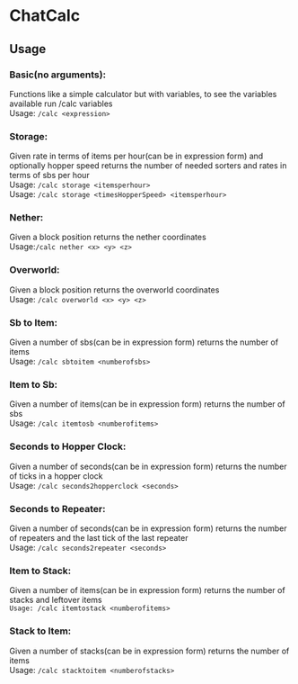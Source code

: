 # ChatCalc

## Usage

### Basic(no arguments):
Functions like a simple calculator but with variables, to see the variables available run /calc variables<br/>
Usage: ```/calc <expression>```
            
### Storage:
Given rate in terms of items per hour(can be in expression form) and optionally hopper speed returns the number of needed sorters and rates in terms of sbs per hour<br/>
Usage: ```/calc storage <itemsperhour>```<br/>
Usage: ```/calc storage <timesHopperSpeed> <itemsperhour> ```
            
### Nether:
Given a block position returns the nether coordinates<br/>
Usage:```/calc nether <x> <y> <z>```
            
### Overworld:
Given a block position returns the overworld coordinates<br/>
Usage: ```/calc overworld <x> <y> <z>```
            
### Sb to Item:
Given a number of sbs(can be in expression form) returns the number of items<br/>
Usage: ```/calc sbtoitem <numberofsbs>```
            
### Item to Sb:
Given a number of items(can be in expression form) returns the number of sbs<br/>
Usage: ```/calc itemtosb <numberofitems>```
            
### Seconds to Hopper Clock:
Given a number of seconds(can be in expression form) returns the number of ticks in a hopper clock<br/>
Usage: `/calc seconds2hopperclock <seconds>`
            
### Seconds to Repeater:
Given a number of seconds(can be in expression form) returns the number of repeaters and the last tick of the last repeater<br/>
Usage: `/calc seconds2repeater <seconds>`

### Item to Stack:
Given a number of items(can be in expression form) returns the number of stacks and leftover items<br/>
                `Usage: /calc itemtostack <numberofitems>`

### Stack to Item:
Given a number of stacks(can be in expression form) returns the number of items<br/>
                Usage: `/calc stacktoitem <numberofstacks>`

    